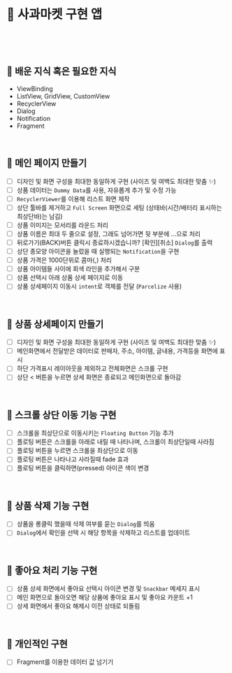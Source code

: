 # :iphone: 사과마켓 구현 앱

<br/>

<p align="center">

   <figcaption align="center"></figcaption>
</p>

<br/>

## :tada: 배운 지식 혹은 필요한 지식
- ViewBinding
- ListView, GridView, CustomView
- RecyclerView
- Dialog
- Notification
- Fragment

<br/>

## :hammer: 메인 페이지 만들기

- [ ]  디자인 및 화면 구성을 최대한 동일하게 구현 (사이즈 및 여백도 최대한 맞춤 ✨)
- [ ]  상품 데이터는 ```Dummy Data```를 사용, 자유롭게 추가 및 수정 가능
- [ ]  ```RecyclerViewer```를 이용해 리스트 화면 제작
- [ ]  상단 툴바를 제거하고 ```Full Screen``` 화면으로 세팅 (상태바(시간/배터리 표시하는 최상단바)는 남김)
- [ ]  상품 이미지는 모서리를 라운드 처리
- [ ]  상품 이름은 최대 두 줄으로 설정, 그래도 넘어가면 뒷 부분에 …으로 처리
- [ ]  뒤로가기(BACK)버튼 클릭시 종료하시겠습니까? [확인][취소] ```Dialog```를 출력
- [ ]  상단 종모양 아이콘을 눌렀을 때 실행되는 ```Notification```을 구현
- [ ]  상품 가격은 1000단위로 콤마(,) 처리
- [ ]  상품 아이템들 사이에 회색 라인을 추가해서 구분
- [ ]  상품 선택시 아래 상품 상세 페이지로 이동
- [ ]  상품 상세페이지 이동시 ```intent```로 객체를 전달 (```Parcelize``` 사용)

<br/>
 
## :hammer: 상품 상세페이지 만들기

- [ ]  디자인 및 화면 구성을 최대한 동일하게 구현 (사이즈 및 여백도 최대한 맞춤 ✨) 
- [ ]  메인화면에서 전달받은 데이터로 판매자, 주소, 아이템, 글내용, 가격등을 화면에 표시
- [ ]  하단 가격표시 레이아웃을 제외하고 전체화면은 스크롤 구현
- [ ]  상단 < 버튼을 누르면 상세 화면은 종료되고 메인화면으로 돌아감

<br/>

## :hammer: 스크롤 상단 이동 기능 구현

- [ ]  스크롤을 최상단으로 이동시키는 ```Floating Button``` 기능 추가
- [ ]  플로팅 버튼은 스크롤을 아래로 내릴 때 나타나며, 스크롤이 최상단일때 사라짐
- [ ]  플로팅 버튼을 누르면 스크롤을 최상단으로 이동
- [ ]  플로팅 버튼은 나타나고 사라질때 fade 효과
- [ ]  플로팅 버튼을 클릭하면(pressed) 아이콘 색이 변경

<br/>

## :hammer: 상품 삭제 기능 구현

- [ ]  상품을 롱클릭 했을때 삭제 여부를 묻는 ```Dialog```를 띄움
- [ ]  ```Dialog```에서 확인을 선택 시 해당 항목을 삭제하고 리스트를 업데이트

<br/>

## :hammer: 좋아요 처리 기능 구현

- [ ]  상품 상세 화면에서 좋아요 선택시 아이콘 변경 및 ```Snackbar``` 메세지 표시
- [ ]  메인 화면으로 돌아오면 해당 상품에 좋아요 표시 및 좋아요 카운트 +1
- [ ]  상세 화면에서 좋아요 해제시 이전 상태로 되돌림

<br/>

## :hammer: 개인적인 구현
- [ ]  Fragment를 이용한 데이터 값 넘기기

<br/>


